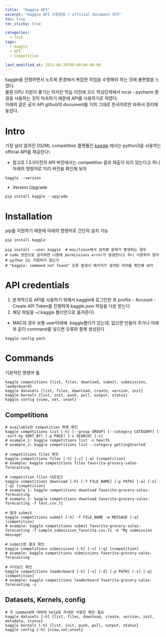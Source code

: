 ```yaml
---
title:  "Kaggle API"
excerpt: "Kaggle API 사용방법 / official document 정리"
toc: true
toc_sticky: true

categories:
  - tech
tags:
  - Kaggle
  - API
  - Competition

last_modified_at: 2022-08-29T00:00:00-00:00
---
```


kaggle을 진행하면서 노트북 환경에서 복잡한 작업을 수행해야 하는 것에 불편함을 느꼈다. \
물론 GPU 지원이 좋기는 하지만 학습 이전에 코드 작성단계에서 local - pycharm 환경을 사용하는 것이 익숙하기 때문에 API를 사용하기로 하였다. \
아래의 글은 공식 API github의 document를 거의 그대로 한국어로만 바꿔서 정리해 놓았다.

# Intro
가장 널리 알려진 DS/ML competition 플랫폼인 [kaggle](https://www.kaggle.com) 에서는 python3을 사용하는 official API를 제공한다\
* 참고로 1.5.0이전의 API 버전에서는 competition 결과 제출이 되지 않는다고 하니 아래의 명령어로 미리 버전을 확인해 보자
```shell
kaggle --version
```

* Version Upgrade
```shell
pip install kaggle --upgrade
```

# Installation
pip를 지원하기 때문에 아래의 명령어로 간단히 설치 가능
```shell
pip install kaggle

pip install --user kaggle  # mac/linux에서 설치중 문제가 발생하는 경우
# sudo 권한으로 설치하면 나중에 permissions error가 발생한다고 하니 사용하지 말자
# python 2는 지원하지 않는다
# "kaggle: command not found" 오류 발생시 패키지가 설치된 위치를 확인해 보자
```

# API credentials
1. 본격적으로 API를 사용하기 위해서 kaggle에 로그인한 후 profile - Account - Create API Token를 진핸하여 kaggle.json 파일을 다운 받는다
2. 해당 파일을 ~/.kaggle 폴더안으로 옮겨준다\
* MAC의 경우 보통 user아래에 .kaggle폴더가 있는데, 없으면 만들어 주거나 아래와 같이 command를 넣으면 오류와 함께 생성된다
```shell
kaggle config path
```

# Commands
기본적인 명령어 틀
```shell
kaggle competitions {list, files, download, submit, submissions, leaderboard}
kaggle datasets {list, files, download, create, version, init}
kaggle kernels {list, init, push, pull, output, status}
kaggle config {view, set, unset}
```

## Competitions
```shell
# available한 competition 목록 확인
kaggle competitions list [-h] [--group GROUP] [--category CATEGORY] [--sort-by SORT_BY] [-p PAGE] [-s SEARCH] [-v]
# example_1: kaggle competitions list -s health
# example_2: kaggle competitions list --category gettingStarted

# competitions files 확인
kaggle competitions files [-h] [-v] [-q] [competition]
# example: kaggle competitions files favorita-grocery-sales-forecasting

# competition files 다운로드
kaggle competitions download [-h] [-f FILE_NAME] [-p PATH] [-w] [-o] [-q] [competition]
# example_1: kaggle competitions download favorita-grocery-sales-forecasting
# example_2: kaggle competitions download favorita-grocery-sales-forecasting -f test.csv.7z

# 결과 submit
kaggle competitions submit [-h] -f FILE_NAME -m MESSAGE [-q] [competition]
# example: kaggle competitions submit favorita-grocery-sales-forecasting -f sample_submission_favorita.csv.7z -m "My submission message"

# submit한 결과 확인
kaggle competitions submissions [-h] [-v] [-q] [competition]
# example: kaggle competitions submissions favorita-grocery-sales-forecasting

# 리더보드 확인
kaggle competitions leaderboard [-h] [-s] [-d] [-p PATH] [-v] [-q] [competition]
# example: kaggle competitions leaderboard favorita-grocery-sales-forecasting -s
```

## Datasets, Kernels, config
```shell
# 각 command에 대하여 help로 자세한 사항은 확인 필요
kaggle datasets [-h] {list, files, download, create, version, init, metadata, status}
kaggle kernels [-h] {list, init, push, pull, output, status}
kaggle config [-h] {view,set,unset}
```